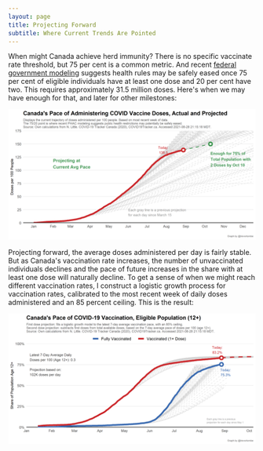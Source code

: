 ```yaml
---
layout: page
title: Projecting Forward
subtitle: Where Current Trends Are Pointed
---
```


When might Canada achieve herd immunity? There is no specific vaccinate rate threshold, but 75 per cent is a common metric. And recent [federal government modeling](https://www.canada.ca/content/dam/phac-aspc/documents/services/diseases-maladies/coronavirus-disease-covid-19/epidemiological-economic-research-data/update-covid-19-canada-epidemiology-modelling-20210423-en.pdf) suggests health rules may be safely eased once 75 per cent of eligible individuals have at least one dose and 20 per cent have two. This requires approximately 31.5 million doses. Here's when we may have enough for that, and later for other milestones:

![](Plots/pace_national_projection_7520.png)

Projecting forward, the average doses administered per day is fairly stable. But as Canada's vaccination rate increases, the number of unvaccinated individuals declines and the pace of future increases in the share with at least one dose will naturally decline. To get a sense of when we might reach different vaccination rates, I construct a logistic growth process for vaccination rates, calibrated to the most recent week of daily doses administered and an 85 percent ceiling. This is the result:

![](Plots/pace_national_projection_logistic3.png)

